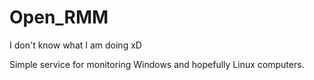 # Open_RMM

I don't know what I am doing xD

Simple service for monitoring Windows and hopefully Linux computers.